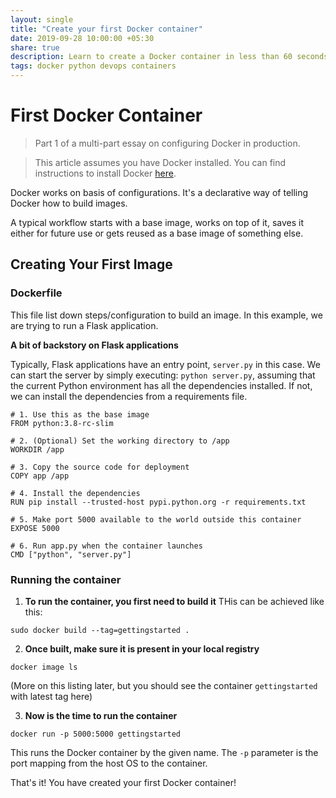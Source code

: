 ```yaml
---
layout: single
title: "Create your first Docker container"
date: 2019-09-28 10:00:00 +05:30
share: true
description: Learn to create a Docker container in less than 60 seconds.
tags: docker python devops containers
---
```




# First Docker Container
> Part 1 of a multi-part essay on configuring Docker in production.

> This article assumes you have Docker installed. You can find instructions to install Docker [here](https://docs.docker.com/install/linux/docker-ce/ubuntu/).

Docker works on basis of configurations. It's a declarative way of telling Docker how to build images.

A typical workflow starts with a base image, works on top of it, saves it either for future use or gets reused as a base image of something else.

## Creating Your First Image

### Dockerfile
This file list down steps/configuration to build an image. In this example, we are trying to run a Flask application. 

**A bit of backstory on Flask applications**

Typically, Flask applications have an entry point, `server.py` in this case. We can start the server by simply executing: `python server.py`, assuming that the current Python environment has all the dependencies installed. If not, we can install the dependencies from a requirements file.


```docker
# 1. Use this as the base image
FROM python:3.8-rc-slim

# 2. (Optional) Set the working directory to /app
WORKDIR /app

# 3. Copy the source code for deployment
COPY app /app

# 4. Install the dependencies
RUN pip install --trusted-host pypi.python.org -r requirements.txt

# 5. Make port 5000 available to the world outside this container
EXPOSE 5000

# 6. Run app.py when the container launches
CMD ["python", "server.py"]
```

### Running the container

1. **To run the container, you first need to build it**
THis can be achieved like this:
```
sudo docker build --tag=gettingstarted .
```

2. **Once built, make sure it is present in your local registry**
```
docker image ls
```
(More on this listing later, but you should see the container `gettingstarted` with latest tag here)

3. **Now is the time to run the container**
```
docker run -p 5000:5000 gettingstarted
```
This runs the Docker container by the given name. The `-p` parameter is the port mapping from the host OS to the container.

That's it! You have created your first Docker container!